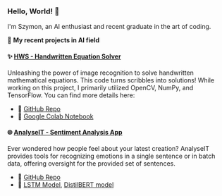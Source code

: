 ### Hello, World! 👋 
I'm Szymon, an AI enthusiast and recent graduate in the art of coding.


🚀 **My recent projects in AI field**

#### ✨ [HWS - Handwritten Equation Solver]([https://example.com/handwritten-equation-solver](https://hes-frontend.onrender.com/))
Unleashing the power of image recognition to solve handwritten mathematical equations. This code turns scribbles into solutions! 
While working on this project, I primarily utilized OpenCV, NumPy, and TensorFlow. You can find more details here:
- 📁 [GitHub Repo](https://github.com/szymon8576/HandwrittenEquationSolver)
- 📘 [Google Colab Notebook]()

#### 🌐 [AnalyseIT - Sentiment Analysis App](https://analyseit-frontend.onrender.com/)
Ever wondered how people feel about your latest creation? AnalyseIT provides tools for recognizing emotions in a single sentence or in batch data, offering oversight for the provided set of sentences.
- 📁 [GitHub Repo](https://github.com/szymon8576/AnalyseIT)
- 📘 [LSTM Model](https://colab.research.google.com/drive/1bwBMnJFGU2RCaIVwUoTuAzc92nFKcTnu?usp=sharing), [DistilBERT model](https://colab.research.google.com/drive/1bwBMnJFGU2RCaIVwUoTuAzc92nFKcTnu?usp=sharing)

<!--
**szymon8576/szymon8576** is a ✨ _special_ ✨ repository because its `README.md` (this file) appears on your GitHub profile.

Here are some ideas to get you started:

- 🔭 I’m currently working on ...
- 🌱 I’m currently learning ...
- 👯 I’m looking to collaborate on ...
- 🤔 I’m looking for help with ...
- 💬 Ask me about ...
- 📫 How to reach me: ...
- 😄 Pronouns: ...
- ⚡ Fun fact: ...
-->
